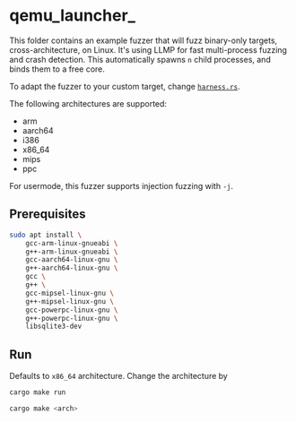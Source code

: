 # qemu_launcher_

This folder contains an example fuzzer that will fuzz binary-only targets, cross-architecture, on Linux.
It's using LLMP for fast multi-process fuzzing and crash detection.
This automatically spawns `n` child processes, and binds them to a free core.

To adapt the fuzzer to your custom target, change [`harness.rs`](./src/harness.rs).

The following architectures are supported:

* arm
* aarch64
* i386
* x86_64
* mips
* ppc

For usermode, this fuzzer supports injection fuzzing with `-j`.

## Prerequisites

```bash
sudo apt install \
    gcc-arm-linux-gnueabi \
    g++-arm-linux-gnueabi \
    gcc-aarch64-linux-gnu \
    g++-aarch64-linux-gnu \
    gcc \
    g++ \
    gcc-mipsel-linux-gnu \
    g++-mipsel-linux-gnu \
    gcc-powerpc-linux-gnu \
    g++-powerpc-linux-gnu \
    libsqlite3-dev
```

## Run

Defaults to `x86_64` architecture. Change the architecture by 

```bash
cargo make run
```

```bash
cargo make <arch>
```

